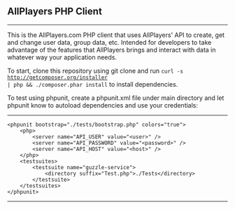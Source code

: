 ## AllPlayers PHP Client

-----


This is the AllPlayers.com PHP client that uses AllPlayers' API to create, get and change user data, group data, etc.
Intended for developers to take advantage of the features that AllPlayers brings and interact with data in whatever way your application needs.

To start, clone this repository using git clone <repo url> and run <code>curl -s http://getcomposer.org/installer | php && ./composer.phar install</code> to install dependencies.

To test using phpunit, create a phpunit.xml file under main directory and let phpunit know to autoload dependencies and use your credentials:

----
    <phpunit bootstrap="./tests/bootstrap.php" colors="true">
        <php>
            <server name="API_USER" value="<user>" />
            <server name="API_PASSWORD" value="<password>" />
            <server name="API_HOST" value="<host>" />
        </php>
        <testsuites>
            <testsuite name="guzzle-service">
                <directory suffix="Test.php">./Tests</directory>
            </testsuite>
        </testsuites>
    </phpunit>
----
